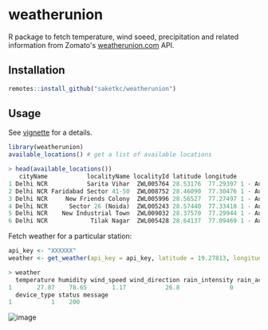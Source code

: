 # weatherunion

R package to fetch temperature, wind soeed, precipitation and related information from Zomato's [weatherunion.com](https://www.weatherunion.com/) API.


## Installation

``` r
remotes::install_github("saketkc/weatherunion")
```

## Usage

See [vignette](https://saket-choudhary.me/weatherunion/articles/Introduction.html) for a details.


```r
library(weatherunion)
available_locations() # get a list of available locations
```

```r
> head(available_locations())
   cityName           localityName localityId latitude longitude                  device_type
1 Delhi NCR           Sarita Vihar  ZWL005764 28.53176  77.29397 1 - Automated weather system
2 Delhi NCR Faridabad Sector 41-50  ZWL008752 28.46090  77.30476 1 - Automated weather system
3 Delhi NCR     New Friends Colony  ZWL005996 28.56527  77.27497 1 - Automated weather system
4 Delhi NCR      Sector 26 (Noida)  ZWL005243 28.57440  77.33418 1 - Automated weather system
5 Delhi NCR    New Industrial Town  ZWL009032 28.37570  77.29944 1 - Automated weather system
6 Delhi NCR            Tilak Nagar  ZWL005428 28.64137  77.09469 1 - Automated weather system
```

Fetch weather for a particular station:

```r
api_key <- "XXXXXX"
weather <- get_weather(api_key = api_key, latitude = 19.27813, longitude = 72.87472)
```

```r
> weather
  temperature humidity wind_speed wind_direction rain_intensity rain_accumulation latitude longitude
1       27.87    78.65       1.17           26.8              0                 0 19.27813  72.87472
  device_type status message
1           1    200
```

![image](https://github.com/saketkc/weatherunion/assets/682153/af030b65-4a84-4639-8bf1-f51a78e9d18c)

